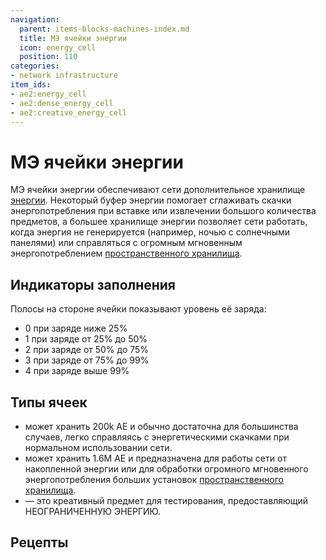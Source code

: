 ```yaml
---
navigation:
  parent: items-blocks-machines-index.md
  title: МЭ ячейки энергии
  icon: energy_cell
  position: 110
categories:
- network infrastructure
item_ids:
- ae2:energy_cell
- ae2:dense_energy_cell
- ae2:creative_energy_cell
---
```


# МЭ ячейки энергии

<Row gap="3">
  <BlockImage id="energy_cell" scale="4" p:fullness="4" />
  <BlockImage id="dense_energy_cell" scale="4" p:fullness="4" />
  <BlockImage id="creative_energy_cell" scale="4" />
</Row>

МЭ ячейки энергии обеспечивают сети дополнительное хранилище [энергии](../ae2-mechanics/energy.md). Некоторый буфер энергии помогает сглаживать скачки энергопотребления при вставке или извлечении большого количества предметов, а большее хранилище энергии позволяет сети работать, когда энергия не генерируется (например, ночью с солнечными панелями) или справляться с огромным мгновенным энергопотреблением [пространственного хранилища](../ae2-mechanics/spatial-io.md).

## Индикаторы заполнения

<Row>
<BlockImage id="energy_cell" scale="4" p:fullness="0" />
<BlockImage id="energy_cell" scale="4" p:fullness="1" />
<BlockImage id="energy_cell" scale="4" p:fullness="2" />
<BlockImage id="energy_cell" scale="4" p:fullness="3" />
<BlockImage id="energy_cell" scale="4" p:fullness="4" />
</Row>

Полосы на стороне ячейки показывают уровень её заряда:

* 0 при заряде ниже 25%
* 1 при заряде от 25% до 50%
* 2 при заряде от 50% до 75%
* 3 при заряде от 75% до 99%
* 4 при заряде выше 99%

## Типы ячеек

* <ItemLink id="energy_cell" /> может хранить 200k AE и обычно достаточна для большинства случаев, легко справляясь с энергетическими скачками при нормальном использовании сети.
* <ItemLink id="dense_energy_cell" /> может хранить 1.6M AE и предназначена для работы сети от накопленной энергии или для обработки огромного мгновенного энергопотребления больших установок [пространственного хранилища](../ae2-mechanics/spatial-io.md).
* <ItemLink id="creative_energy_cell" /> — это креативный предмет для тестирования, предоставляющий НЕОГРАНИЧЕННУЮ ЭНЕРГИЮ.

## Рецепты

<Row>
  <RecipeFor id="energy_cell" />
  <RecipeFor id="dense_energy_cell" />
</Row>